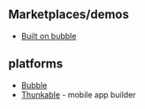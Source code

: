 ## Marketplaces/demos

- [Built on bubble](http://builtonbubble.com/)


## platforms

- [Bubble](https://bubble.is)
- [Thunkable](http://thunkable.com/) - mobile app builder


